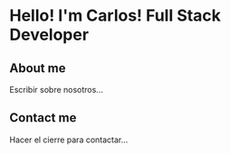 # Hello! I'm Carlos! Full Stack Developer
## About me 
Escribir sobre nosotros...

## Contact me
Hacer el cierre para contactar...
